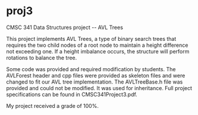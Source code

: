 # proj3
CMSC 341 Data Structures project -- AVL Trees

This project implements AVL Trees, a type of binary search trees that requires the two child nodes of a root node to maintain a height difference not exceeding one. If a height imbalance occurs, the structure will perform rotations to balance the tree.

Some code was provided and required modification by students. The AVLForest header and cpp files were provided as skeleton files and were changed to fit our AVL tree implementation. The AVLTreeBase.h file was provided and could not be modified. It was used for inheritance. Full project specifications can be found in CMSC341Project3.pdf.

My project received a grade of 100%.
